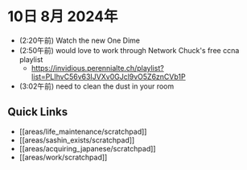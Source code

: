 # 10日 8月 2024年
- (2:20午前) Watch the new One Dime
- (2:50午前) would love to work through Network Chuck's free ccna playlist
  - https://invidious.perennialte.ch/playlist?list=PLIhvC56v63IJVXv0GJcl9vO5Z6znCVb1P
- (3:02午前) need to clean the dust in your room

 



## Quick Links
- [[areas/life_maintenance/scratchpad]]
- [[areas/sashin_exists/scratchpad]]
- [[areas/acquiring_japanese/scratchpad]]
- [[areas/work/scratchpad]]
